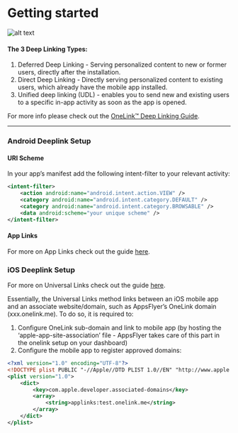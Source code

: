 # Getting started

    
![alt text](https://massets.appsflyer.com/wp-content/uploads/2018/03/21101417/app-installed-Recovered.png "")


#### The 3 Deep Linking Types:
1. Deferred Deep Linking - Serving personalized content to new or former users, directly after the installation. 
2. Direct Deep Linking - Directly serving personalized content to existing users, which already have the mobile app installed.
3. Unified deep linking (UDL) - enables you to send new and existing users to a specific in-app activity as soon as the app is opened.

For more info please check out the [OneLink™ Deep Linking Guide](https://support.appsflyer.com/hc/en-us/articles/208874366-OneLink-Deep-Linking-Guide#Intro).

---

###  <a id="android-deeplink"> Android Deeplink Setup
    
    
    
#### <a id="uri-scheme"> URI Scheme
In your app’s manifest add the following intent-filter to your relevant activity:
```xml 
<intent-filter>
    <action android:name="android.intent.action.VIEW" />
    <category android:name="android.intent.category.DEFAULT" />
    <category android:name="android.intent.category.BROWSABLE" />
    <data android:scheme="your unique scheme" />
</intent-filter>
```

#### <a id="app-links"> App Links
For more on App Links check out the guide [here](https://support.appsflyer.com/hc/en-us/articles/115005314223-Deep-Linking-Users-with-Android-App-Links#what-are-android-app-links).


###  <a id="ios-deeplink"> iOS Deeplink Setup
For more on Universal Links check out the guide [here](https://support.appsflyer.com/hc/en-us/articles/208874366-OneLink-Deep-Linking-Guide#setups-universal-links).
    
Essentially, the Universal Links method links between an iOS mobile app and an associate website/domain, such as AppsFlyer’s OneLink domain (xxx.onelink.me). To do so, it is required to:

1. Configure OneLink sub-domain and link to mobile app (by hosting the ‘apple-app-site-association’ file - AppsFlyer takes care of this part in the onelink setup on your dashboard)
2. Configure the mobile app to register approved domains:

```xml
<?xml version="1.0" encoding="UTF-8"?>
<!DOCTYPE plist PUBLIC "-//Apple//DTD PLIST 1.0//EN" "http://www.apple.com/DTDs/PropertyList-1.0.dtd">
<plist version="1.0">
    <dict>
        <key>com.apple.developer.associated-domains</key>
        <array>
            <string>applinks:test.onelink.me</string>
        </array>
    </dict>
</plist>
```
